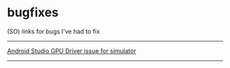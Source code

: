 # bugfixes
(SO) links for bugs I've had to fix

***
[Android Studio GPU Driver issue for simulator](https://stackoverflow.com/questions/45121828/android-studio-suddenly-got-gpu-driver-issue-when-running-emulator)
***
